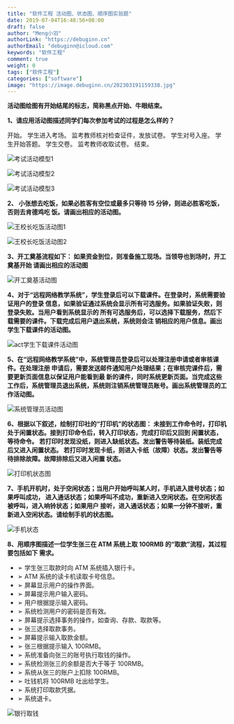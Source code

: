 ```yaml
---
title: "软件工程 活动图、状态图、顺序图实验题"
date: 2019-07-04T16:48:56+08:00
draft: false
author: "Meng小羽"
authorLink: "https://debuginn.cn"
authorEmail: "debuginn@icloud.com"
keywords: "软件工程"
comment: true
weight: 0
tags: ["软件工程"]
categories: ["software"]
image: "https://image.debuginn.cn/202303191159338.jpg"
---
```


**活动图绘图有开始结尾的标志，简称黑点开始、牛眼结束。**

**1、请应用活动图描述同学们每次参加考试的过程是怎么样的？**

开始。
学生进入考场。
监考教师核对检查证件，发放试卷。
学生对号入座。
学生开始答题。
学生交卷。
监考教师收取试卷。
结束。

![考试活动模型1](https://image.debuginn.cn/202303191200743.png)

![考试活动模型2](https://image.debuginn.cn/202303191200048.png)

![考试活动模型3](https://image.debuginn.cn/202303191201603.png)

**2、 小张想去吃饭，如果必胜客有空位或最多只等待 15 分钟，则进必胜客吃饭，否则去肯德鸡吃 饭。请画出相应的活动图。** 

![王校长吃饭活动图1](https://image.debuginn.cn/202303191220030.png)

![王校长吃饭活动图2](https://image.debuginn.cn/202303191221161.png)

**3、开工奠基流程如下： 如果资金到位，则准备施工现场。当领导也到场时，开工奠基开始 请画出相应的活动图** 

![开工奠基活动图](https://image.debuginn.cn/202303191222354.png)

**4、对于“远程网络教学系统”，学生登录后可以下载课件。在登录时，系统需要验证用户的登录 信息，如果验证通过系统会显示所有可选服务。如果验证失败，则登录失败。当用户看到系统显示的 所有可选服务后，可以选择下载服务，然后下载需要的课件。下载完成后用户退出系统，系统则会注 销相应的用户信息。画出学生下载课件的活动图。** 

![act学生下载课件活动图](https://image.debuginn.cn/202303191222250.png)

**5、在“远程网络教学系统”中，系统管理员登录后可以处理注册申请或者审核课件。在处理注册 申请后，需要发送邮件通知用户处理结果；在审核完课件后，需要更新页面信息以保证用户能看到最 新的课件，同时系统更新页面。当完成这些工作后，系统管理员退出系统，系统则注销系统管理员账号。画出系统管理员的工作活动图。** 

![系统管理员活动图](https://image.debuginn.cn/202303191223414.png)

**6、根据以下叙述，绘制打印社的“打印机”的状态图： 未接到工作命令时，打印机处于闲置状态。接到打印命令后，转入打印状态，完成打印后又回到 闲置状态，等待命令。 若打印时发现没纸，则进入缺纸状态。发出警告等待装纸。装纸完成后又进入闲置状态。 若打印时发现卡纸，则进入卡纸（故障）状态。发出警告等待排除故障。故障排除后又进入闲置 状态。** 

![打印机状态图](https://image.debuginn.cn/202303191223686.png)

**7、手机开机时，处于空闲状态；当用户开始呼叫某人时，手机进入拨号状态；如果呼叫成功， 进入通话状态；如果呼叫不成功，重新进入空闲状态。在空闲状态被呼叫，进入响铃状态；如果用户 接听，进入通话状态；如果一分钟不接听，重新进入空闲状态。请绘制手机的状态图。** 

![手机状态](https://image.debuginn.cn/202303191224879.png)

**8、用顺序图描述一位学生张三在 ATM 系统上取 100RMB 的“取款”流程，其过程要包括如下 需求。**

- ➢ 学生张三取款时向 ATM 系统插入银行卡。 
- ➢ ATM 系统的读卡机读取卡号信息。
- ➢ 屏幕显示用户的操作界面。 
- ➢ 屏幕提示用户输入密码。 
- ➢ 用户根据提示输入密码。
- ➢ 系统检测用户的密码是否有效。 
- ➢ 屏幕提示选择事务的操作，如查询、存款、取款等。 
- ➢ 张三选择取款事务。 
- ➢ 屏幕提示输入取款金额。 
- ➢ 张三根据提示输入 100RMB。 
- ➢ 系统准备向张三的账号执行取钱的操作。 
- ➢ 系统检测张三的余额是否大于等于 100RMB。 
- ➢ 系统从张三的账户上扣除 100RMB。 
- ➢ 吐钱机将 100RMB 吐出给学生。 
- ➢ 系统打印取款凭据。 
- ➢ 系统退卡。

![银行取钱](https://image.debuginn.cn/202303191225969.png)











